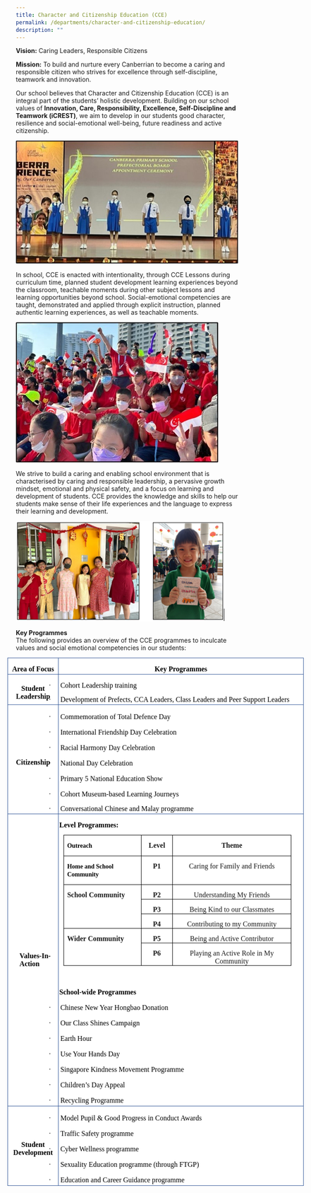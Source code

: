 ```yaml
---
title: Character and Citizenship Education (CCE)
permalink: /departments/character-and-citizenship-education/
description: ""
---
```

**Vision:** Caring Leaders, Responsible Citizens

**Mission:** To build and nurture every Canberrian to become a caring and responsible citizen who strives for excellence through self-discipline, teamwork and innovation.

Our school believes that Character and Citizenship Education (CCE) is an integral part of the students’ holistic development. Building on our school values of **Innovation, Care, Responsibility, Excellence, Self-Discipline and Teamwork (iCREST)**, we aim to develop in our students good character, resilience and social-emotional well-being, future readiness and active citizenship.  

![](/images/CCE(1).jpg)

In school, CCE is enacted with intentionality, through CCE Lessons during curriculum time, planned student development learning experiences beyond the classroom, teachable moments during other subject lessons and learning opportunities beyond school. Social-emotional competencies are taught, demonstrated and applied through explicit instruction, planned authentic learning experiences, as well as teachable moments. 

![](/images/CCE%20(2).jpg)

We strive to build a caring and enabling school environment that is characterised by caring and responsible leadership, a pervasive growth mindset, emotional and physical safety, and a focus on learning and development of students. CCE provides the knowledge and skills to help our students make sense of their life experiences and the language to express their learning and development.

![](/images/cce%20(5).png)

**Key Programmes**<br>
The following provides an overview of the CCE programmes to inculcate values and social emotional competencies in our students:

<table style="width:7.0in;margin-left:-14.0pt;background:white;border-collapse:collapse;
 border:none;mso-border-alt:solid #2F5496 2.25pt;mso-yfti-tbllook:1184;
 mso-padding-alt:0in 0in 0in 0in" width="672" cellpadding="0" cellspacing="0" border="1" class="MsoNormalTable"><tbody><tr style="mso-yfti-irow:0;mso-yfti-firstrow:yes"><td style="width:85.5pt;border:solid #2F5496 1.0pt;background:white;
  mso-background-themecolor:background1;padding:1.5pt 1.5pt 1.5pt 1.5pt" width="114"><p style="margin-bottom:0in;text-align:center;
  line-height:normal" align="center" class="MsoNormal"><b><span style="font-size:12.0pt;font-family:&quot;Comic Sans MS&quot;;
  mso-fareast-font-family:&quot;Times New Roman&quot;;mso-bidi-font-family:Arial;
  color:black;mso-color-alt:windowtext">Area of Focus</span></b><span style="font-size:12.0pt;font-family:&quot;Comic Sans MS&quot;;mso-fareast-font-family:
  &quot;Times New Roman&quot;;mso-bidi-font-family:&quot;Times New Roman&quot;"></span></p></td><td style="width:418.5pt;border:solid #2F5496 1.0pt;border-left:
  none;mso-border-left-alt:solid #2F5496 1.0pt;background:white;mso-background-themecolor:
  background1;padding:1.5pt 1.5pt 1.5pt 1.5pt" width="558"><p style="margin-bottom:0in;text-align:center;
  line-height:normal" align="center" class="MsoNormal"><b><span style="font-size:12.0pt;font-family:&quot;Comic Sans MS&quot;;
  mso-fareast-font-family:&quot;Times New Roman&quot;;mso-bidi-font-family:Arial;
  color:black;mso-color-alt:windowtext">Key Programmes</span></b><span style="font-size:12.0pt;font-family:&quot;Comic Sans MS&quot;;mso-fareast-font-family:
  &quot;Times New Roman&quot;;mso-bidi-font-family:&quot;Times New Roman&quot;"></span></p></td></tr><tr style="mso-yfti-irow:1"><td style="width:85.5pt;border:solid #2F5496 1.0pt;border-top:none;
  mso-border-top-alt:solid #2F5496 1.0pt;background:white;mso-background-themecolor:
  background1;padding:1.5pt 1.5pt 1.5pt 1.5pt" width="114"><p style="margin-bottom:0in;text-align:center;
  line-height:normal" align="center" class="MsoNormal"><b><span style="font-size:12.0pt;font-family:&quot;Comic Sans MS&quot;;
  mso-fareast-font-family:&quot;Times New Roman&quot;;mso-bidi-font-family:Arial;
  color:black;mso-color-alt:windowtext">Student Leadership</span></b><b><span style="font-size:12.0pt;font-family:&quot;Comic Sans MS&quot;;mso-fareast-font-family:
  &quot;Times New Roman&quot;;mso-bidi-font-family:Arial"></span></b></p></td><td style="width:418.5pt;border-top:none;border-left:none;
  border-bottom:solid #2F5496 1.0pt;border-right:solid #2F5496 1.0pt;
  mso-border-top-alt:solid #2F5496 1.0pt;mso-border-left-alt:solid #2F5496 1.0pt;
  background:white;mso-background-themecolor:background1;padding:1.5pt 1.5pt 1.5pt 1.5pt" width="558"><p style="margin-bottom:0in;mso-add-space:
  auto;text-indent:-.25in;line-height:normal;mso-list:l0 level1 lfo3" class="MsoListParagraphCxSpFirst"><span style="font-size:12.0pt;font-family:Symbol;mso-fareast-font-family:Symbol;
  mso-bidi-font-family:Symbol"><span style="mso-list:Ignore">·<span style="font:7.0pt &quot;Times New Roman&quot;">&nbsp;&nbsp;&nbsp;&nbsp;&nbsp;&nbsp;&nbsp;&nbsp; </span></span></span><span style="font-size:12.0pt;font-family:
  &quot;Comic Sans MS&quot;;mso-fareast-font-family:&quot;Times New Roman&quot;;mso-bidi-font-family:
  Arial;color:black;mso-color-alt:windowtext">Cohort Leadership training</span><span style="font-size:12.0pt;font-family:&quot;Comic Sans MS&quot;;mso-fareast-font-family:
  &quot;Times New Roman&quot;;mso-bidi-font-family:&quot;Times New Roman&quot;"></span></p><p style="margin-bottom:0in;mso-add-space:
  auto;text-indent:-.25in;line-height:normal;mso-list:l0 level1 lfo3" class="MsoListParagraphCxSpLast"><span style="font-size:12.0pt;font-family:Symbol;mso-fareast-font-family:Symbol;
  mso-bidi-font-family:Symbol"><span style="mso-list:Ignore">·<span style="font:7.0pt &quot;Times New Roman&quot;">&nbsp;&nbsp;&nbsp;&nbsp;&nbsp;&nbsp;&nbsp;&nbsp; </span></span></span><span style="font-size:12.0pt;font-family:
  &quot;Comic Sans MS&quot;;mso-fareast-font-family:&quot;Times New Roman&quot;;mso-bidi-font-family:
  &quot;Times New Roman&quot;;color:black;mso-color-alt:windowtext">Development of Prefects, CCA Leaders, Class Leaders and Peer Support Leaders&nbsp;</span><span style="font-size:12.0pt;font-family:&quot;Comic Sans MS&quot;;mso-fareast-font-family:
  &quot;Times New Roman&quot;;mso-bidi-font-family:&quot;Times New Roman&quot;"></span></p></td></tr><tr style="mso-yfti-irow:2"><td style="width:85.5pt;border:solid #2F5496 1.0pt;border-top:none;
  mso-border-top-alt:solid #2F5496 1.0pt;background:white;mso-background-themecolor:
  background1;padding:1.5pt 1.5pt 1.5pt 1.5pt" width="114"><p style="margin-bottom:0in;text-align:center;
  line-height:normal" align="center" class="MsoNormal"><b><span style="font-size:12.0pt;font-family:&quot;Comic Sans MS&quot;;
  mso-fareast-font-family:&quot;Times New Roman&quot;;mso-bidi-font-family:Arial;
  color:black;mso-color-alt:windowtext">Citizenship</span></b><b><span style="font-size:12.0pt;font-family:&quot;Comic Sans MS&quot;;mso-fareast-font-family:
  &quot;Times New Roman&quot;;mso-bidi-font-family:Arial"></span></b></p></td><td style="width:418.5pt;border-top:none;border-left:none;
  border-bottom:solid #2F5496 1.0pt;border-right:solid #2F5496 1.0pt;
  mso-border-top-alt:solid #2F5496 1.0pt;mso-border-left-alt:solid #2F5496 1.0pt;
  background:white;mso-background-themecolor:background1;padding:1.5pt 1.5pt 1.5pt 1.5pt" width="558"><p style="margin-bottom:0in;mso-add-space:
  auto;text-indent:-.25in;line-height:15.75pt;mso-list:l1 level1 lfo2" class="MsoListParagraphCxSpFirst"><span style="font-size:12.0pt;font-family:Symbol;mso-fareast-font-family:Symbol;
  mso-bidi-font-family:Symbol"><span style="mso-list:Ignore">·<span style="font:7.0pt &quot;Times New Roman&quot;">&nbsp;&nbsp;&nbsp;&nbsp;&nbsp;&nbsp;&nbsp;&nbsp; </span></span></span><span style="color:black;mso-color-alt:windowtext"><span style="font-size:12.0pt;font-family:&quot;Comic Sans MS&quot;;
  mso-fareast-font-family:&quot;Times New Roman&quot;;mso-bidi-font-family:Arial;
  color:black;mso-color-alt:windowtext;text-decoration:none;text-underline:
  none">Commemoration of Total Defence Day</span></span><span style="font-size:12.0pt;font-family:&quot;Comic Sans MS&quot;;mso-fareast-font-family:
  &quot;Times New Roman&quot;;mso-bidi-font-family:&quot;Times New Roman&quot;"></span></p><p style="margin-bottom:0in;mso-add-space:
  auto;text-indent:-.25in;line-height:15.75pt;mso-list:l1 level1 lfo2" class="MsoListParagraphCxSpMiddle"><span style="font-size:12.0pt;font-family:Symbol;mso-fareast-font-family:Symbol;
  mso-bidi-font-family:Symbol"><span style="mso-list:Ignore">·<span style="font:7.0pt &quot;Times New Roman&quot;">&nbsp;&nbsp;&nbsp;&nbsp;&nbsp;&nbsp;&nbsp;&nbsp; </span></span></span><span style="color:black;mso-color-alt:windowtext"><span style="font-size:12.0pt;font-family:&quot;Comic Sans MS&quot;;
  mso-fareast-font-family:&quot;Times New Roman&quot;;mso-bidi-font-family:Arial;
  color:black;mso-color-alt:windowtext;text-decoration:none;text-underline:
  none">International Friendship Day Celebration</span></span><span style="font-size:12.0pt;font-family:&quot;Comic Sans MS&quot;;mso-fareast-font-family:
  &quot;Times New Roman&quot;;mso-bidi-font-family:&quot;Times New Roman&quot;"></span></p><p style="margin-bottom:0in;mso-add-space:
  auto;text-indent:-.25in;line-height:15.75pt;mso-list:l1 level1 lfo2" class="MsoListParagraphCxSpMiddle"><span style="font-size:12.0pt;font-family:Symbol;mso-fareast-font-family:Symbol;
  mso-bidi-font-family:Symbol"><span style="mso-list:Ignore">·<span style="font:7.0pt &quot;Times New Roman&quot;">&nbsp;&nbsp;&nbsp;&nbsp;&nbsp;&nbsp;&nbsp;&nbsp; </span></span></span><span style="color:black;mso-color-alt:windowtext"><span style="font-size:12.0pt;font-family:&quot;Comic Sans MS&quot;;
  mso-fareast-font-family:&quot;Times New Roman&quot;;mso-bidi-font-family:Arial;
  color:black;mso-color-alt:windowtext;text-decoration:none;text-underline:
  none">Racial Harmony Day Celebration</span></span><span style="font-size:
  12.0pt;font-family:&quot;Comic Sans MS&quot;;mso-fareast-font-family:&quot;Times New Roman&quot;;
  mso-bidi-font-family:&quot;Times New Roman&quot;"></span></p><p style="margin-bottom:0in;mso-add-space:
  auto;text-indent:-.25in;line-height:15.75pt;mso-list:l1 level1 lfo2" class="MsoListParagraphCxSpMiddle"><span style="font-size:12.0pt;font-family:Symbol;mso-fareast-font-family:Symbol;
  mso-bidi-font-family:Symbol"><span style="mso-list:Ignore">·<span style="font:7.0pt &quot;Times New Roman&quot;">&nbsp;&nbsp;&nbsp;&nbsp;&nbsp;&nbsp;&nbsp;&nbsp; </span></span></span><span style="font-size:12.0pt;font-family:
  &quot;Comic Sans MS&quot;;mso-fareast-font-family:&quot;Times New Roman&quot;;mso-bidi-font-family:
  Arial;color:black;mso-color-alt:windowtext">National Day Celebration</span><span style="font-size:12.0pt;font-family:&quot;Comic Sans MS&quot;;mso-fareast-font-family:
  &quot;Times New Roman&quot;;mso-bidi-font-family:&quot;Times New Roman&quot;"></span></p><p style="margin-bottom:0in;mso-add-space:
  auto;text-indent:-.25in;line-height:15.75pt;mso-list:l1 level1 lfo2" class="MsoListParagraphCxSpMiddle"><span style="font-size:12.0pt;font-family:Symbol;mso-fareast-font-family:Symbol;
  mso-bidi-font-family:Symbol"><span style="mso-list:Ignore">·<span style="font:7.0pt &quot;Times New Roman&quot;">&nbsp;&nbsp;&nbsp;&nbsp;&nbsp;&nbsp;&nbsp;&nbsp; </span></span></span><span style="font-size:12.0pt;font-family:
  &quot;Comic Sans MS&quot;;mso-fareast-font-family:&quot;Times New Roman&quot;;mso-bidi-font-family:
  Arial;color:black;mso-color-alt:windowtext">Primary 5 </span><span style="color:black;mso-color-alt:windowtext"><span style="font-size:12.0pt;font-family:&quot;Comic Sans MS&quot;;
  mso-fareast-font-family:&quot;Times New Roman&quot;;mso-bidi-font-family:Arial;
  color:black;mso-color-alt:windowtext;text-decoration:none;text-underline:
  none">National Education Show</span></span><span style="font-size:12.0pt;
  font-family:&quot;Comic Sans MS&quot;;mso-fareast-font-family:&quot;Times New Roman&quot;;
  mso-bidi-font-family:&quot;Times New Roman&quot;"></span></p><p style="margin-bottom:0in;mso-add-space:
  auto;text-indent:-.25in;line-height:15.75pt;mso-list:l1 level1 lfo2" class="MsoListParagraphCxSpMiddle"><span style="font-size:12.0pt;font-family:Symbol;mso-fareast-font-family:Symbol;
  mso-bidi-font-family:Symbol"><span style="mso-list:Ignore">·<span style="font:7.0pt &quot;Times New Roman&quot;">&nbsp;&nbsp;&nbsp;&nbsp;&nbsp;&nbsp;&nbsp;&nbsp; </span></span></span><span style="font-size:12.0pt;font-family:
  &quot;Comic Sans MS&quot;;mso-fareast-font-family:&quot;Times New Roman&quot;;mso-bidi-font-family:
  Arial;color:black;mso-color-alt:windowtext">Cohort Museum-based Learning Journeys</span><span style="font-size:12.0pt;font-family:&quot;Comic Sans MS&quot;;
  mso-fareast-font-family:&quot;Times New Roman&quot;;mso-bidi-font-family:&quot;Times New Roman&quot;"></span></p><p style="margin-bottom:0in;mso-add-space:
  auto;text-indent:-.25in;line-height:normal;mso-list:l0 level1 lfo3" class="MsoListParagraphCxSpLast"><span style="font-size:12.0pt;font-family:Symbol;mso-fareast-font-family:Symbol;
  mso-bidi-font-family:Symbol"><span style="mso-list:Ignore">·<span style="font:7.0pt &quot;Times New Roman&quot;">&nbsp;&nbsp;&nbsp;&nbsp;&nbsp;&nbsp;&nbsp;&nbsp; </span></span></span><span style="font-size:12.0pt;font-family:
  &quot;Comic Sans MS&quot;;mso-fareast-font-family:&quot;Times New Roman&quot;;mso-bidi-font-family:
  Arial;color:black;mso-color-alt:windowtext">Conversational Chinese and Malay programme</span><span style="font-size:12.0pt;font-family:&quot;Comic Sans MS&quot;;
  mso-fareast-font-family:&quot;Times New Roman&quot;;mso-bidi-font-family:Arial"></span></p></td></tr><tr style="mso-yfti-irow:3"><td style="width:85.5pt;border:solid #2F5496 1.0pt;border-top:none;
  mso-border-top-alt:solid #2F5496 1.0pt;background:white;mso-background-themecolor:
  background1;padding:1.5pt 1.5pt 1.5pt 1.5pt" width="114"><p style="margin-top:0in;margin-right:0in;margin-bottom:0in;
  margin-left:.25in;line-height:normal" class="MsoNormal"><b><span style="font-size:12.0pt;
  font-family:&quot;Comic Sans MS&quot;;mso-fareast-font-family:&quot;Times New Roman&quot;;
  mso-bidi-font-family:Arial;color:black;mso-color-alt:windowtext">Values-In-Action</span></b><span style="font-size:12.0pt;font-family:&quot;Comic Sans MS&quot;;mso-fareast-font-family:
  &quot;Times New Roman&quot;;mso-bidi-font-family:&quot;Times New Roman&quot;"></span></p></td><td style="width:418.5pt;border-top:none;border-left:none;
  border-bottom:solid #2F5496 1.0pt;border-right:solid #2F5496 1.0pt;
  mso-border-top-alt:solid #2F5496 1.0pt;mso-border-left-alt:solid #2F5496 1.0pt;
  background:white;mso-background-themecolor:background1;padding:1.5pt 1.5pt 1.5pt 1.5pt" width="558"><p class="MsoNormal"><b><span style="font-size:12.0pt;line-height:107%;
  font-family:&quot;Comic Sans MS&quot;;color:black;mso-color-alt:windowtext">Level Programmes:</span></b><b><span style="font-size:12.0pt;line-height:107%;
  font-family:&quot;Comic Sans MS&quot;"></span></b></p><table style="width:387.25pt;margin-left:7.25pt;border-collapse:collapse;
   border:none;mso-border-alt:solid windowtext .5pt;mso-yfti-tbllook:1184;
   mso-padding-alt:0in 5.4pt 0in 5.4pt" width="516" cellpadding="0" cellspacing="0" border="1" class="MsoTableGrid"><tbody><tr style="mso-yfti-irow:0;mso-yfti-firstrow:yes;height:26.2pt"><td style="width:130.75pt;border:solid windowtext 1.0pt;
    mso-border-alt:solid windowtext .5pt;padding:0in 5.4pt 0in 5.4pt;
    height:26.2pt" valign="top" width="174"><p class="Default"><b><span style="font-family:&quot;Comic Sans MS&quot;;mso-bidi-font-family:
    Arial;color:windowtext">Outreach</span></b></p></td><td style="width:45.0pt;border:solid windowtext 1.0pt;
    border-left:none;mso-border-left-alt:solid windowtext .5pt;mso-border-alt:
    solid windowtext .5pt;padding:0in 5.4pt 0in 5.4pt;height:26.2pt" valign="top" width="60"><p style="margin-bottom:0in;text-align:center;
    line-height:normal" align="center" class="MsoNormal"><b><span style="font-size:12.0pt;font-family:&quot;Comic Sans MS&quot;;
    mso-bidi-font-family:Arial">Level</span></b></p></td><td style="width:211.5pt;border:solid windowtext 1.0pt;
    border-left:none;mso-border-left-alt:solid windowtext .5pt;mso-border-alt:
    solid windowtext .5pt;padding:0in 5.4pt 0in 5.4pt;height:26.2pt" valign="top" width="282"><p style="margin-bottom:0in;text-align:center;
    line-height:normal" align="center" class="MsoNormal"><b><span style="font-size:12.0pt;font-family:&quot;Comic Sans MS&quot;;
    mso-bidi-font-family:Arial">Theme</span></b></p></td></tr><tr style="mso-yfti-irow:1;height:21.1pt"><td style="width:130.75pt;border:solid windowtext 1.0pt;
    border-top:none;mso-border-top-alt:solid windowtext .5pt;mso-border-alt:
    solid windowtext .5pt;padding:0in 5.4pt 0in 5.4pt;height:21.1pt" valign="top" width="174"><p class="Default"><b><span style="font-family:&quot;Comic Sans MS&quot;;mso-bidi-font-family:
    Arial;color:windowtext">Home and School Community</span></b><span style="font-family:&quot;Comic Sans MS&quot;;mso-bidi-font-family:Arial;color:windowtext"></span></p></td><td style="width:45.0pt;border-top:none;border-left:
    none;border-bottom:solid windowtext 1.0pt;border-right:solid windowtext 1.0pt;
    mso-border-top-alt:solid windowtext .5pt;mso-border-left-alt:solid windowtext .5pt;
    mso-border-alt:solid windowtext .5pt;padding:0in 5.4pt 0in 5.4pt;
    height:21.1pt" valign="top" width="60"><p style="margin-bottom:0in;text-align:center;
    line-height:normal" align="center" class="MsoNormal"><b><span style="font-size:12.0pt;font-family:&quot;Comic Sans MS&quot;;
    mso-bidi-font-family:Arial">P1</span></b></p></td><td style="width:211.5pt;border-top:none;border-left:
    none;border-bottom:solid windowtext 1.0pt;border-right:solid windowtext 1.0pt;
    mso-border-top-alt:solid windowtext .5pt;mso-border-left-alt:solid windowtext .5pt;
    mso-border-alt:solid windowtext .5pt;padding:0in 5.4pt 0in 5.4pt;
    height:21.1pt" valign="top" width="282"><p style="margin-bottom:0in;text-align:center;
    line-height:normal" align="center" class="MsoNormal"><span style="font-size:12.0pt;font-family:&quot;Comic Sans MS&quot;;
    mso-bidi-font-family:Arial">Caring for Family and Friends</span></p></td></tr><tr style="mso-yfti-irow:2;height:18.85pt"><td style="width:130.75pt;border:solid windowtext 1.0pt;
    border-top:none;mso-border-top-alt:solid windowtext .5pt;mso-border-alt:
    solid windowtext .5pt;padding:0in 5.4pt 0in 5.4pt;height:18.85pt" valign="top" rowspan="3" width="174"><p style="margin-bottom:0in;line-height:normal" class="MsoNormal"><b><span style="font-size:12.0pt;font-family:&quot;Comic Sans MS&quot;;mso-bidi-font-family:
    Arial">School Community</span></b></p></td><td style="width:45.0pt;border-top:none;border-left:
    none;border-bottom:solid windowtext 1.0pt;border-right:solid windowtext 1.0pt;
    mso-border-top-alt:solid windowtext .5pt;mso-border-left-alt:solid windowtext .5pt;
    mso-border-alt:solid windowtext .5pt;padding:0in 5.4pt 0in 5.4pt;
    height:18.85pt" valign="top" width="60"><p style="margin-bottom:0in;text-align:center;
    line-height:normal" align="center" class="MsoNormal"><b><span style="font-size:12.0pt;font-family:&quot;Comic Sans MS&quot;;
    mso-bidi-font-family:Arial">P2</span></b></p></td><td style="width:211.5pt;border-top:none;border-left:
    none;border-bottom:solid windowtext 1.0pt;border-right:solid windowtext 1.0pt;
    mso-border-top-alt:solid windowtext .5pt;mso-border-left-alt:solid windowtext .5pt;
    mso-border-alt:solid windowtext .5pt;padding:0in 5.4pt 0in 5.4pt;
    height:18.85pt" valign="top" width="282"><p style="margin-bottom:0in;text-align:center;
    line-height:normal" align="center" class="MsoNormal"><span style="font-size:12.0pt;font-family:&quot;Comic Sans MS&quot;;
    mso-bidi-font-family:Arial">Understanding My Friends</span></p></td></tr><tr style="mso-yfti-irow:3;height:18.85pt"><td style="width:45.0pt;border-top:none;border-left:
    none;border-bottom:solid windowtext 1.0pt;border-right:solid windowtext 1.0pt;
    mso-border-top-alt:solid windowtext .5pt;mso-border-left-alt:solid windowtext .5pt;
    mso-border-alt:solid windowtext .5pt;padding:0in 5.4pt 0in 5.4pt;
    height:18.85pt" valign="top" width="60"><p style="margin-bottom:0in;text-align:center;
    line-height:normal" align="center" class="MsoNormal"><b><span style="font-size:12.0pt;font-family:&quot;Comic Sans MS&quot;;
    mso-bidi-font-family:Arial">P3</span></b></p></td><td style="width:211.5pt;border-top:none;border-left:
    none;border-bottom:solid windowtext 1.0pt;border-right:solid windowtext 1.0pt;
    mso-border-top-alt:solid windowtext .5pt;mso-border-left-alt:solid windowtext .5pt;
    mso-border-alt:solid windowtext .5pt;padding:0in 5.4pt 0in 5.4pt;
    height:18.85pt" valign="top" width="282"><p style="margin-bottom:0in;text-align:center;
    line-height:normal" align="center" class="MsoNormal"><span style="font-size:12.0pt;font-family:&quot;Comic Sans MS&quot;;
    mso-bidi-font-family:Arial">Being Kind to our Classmates</span></p></td></tr><tr style="mso-yfti-irow:4;height:20.2pt"><td style="width:45.0pt;border-top:none;border-left:
    none;border-bottom:solid windowtext 1.0pt;border-right:solid windowtext 1.0pt;
    mso-border-top-alt:solid windowtext .5pt;mso-border-left-alt:solid windowtext .5pt;
    mso-border-alt:solid windowtext .5pt;padding:0in 5.4pt 0in 5.4pt;
    height:20.2pt" valign="top" width="60"><p style="margin-bottom:0in;text-align:center;
    line-height:normal" align="center" class="MsoNormal"><b><span style="font-size:12.0pt;font-family:&quot;Comic Sans MS&quot;;
    mso-bidi-font-family:Arial">P4</span></b></p></td><td style="width:211.5pt;border-top:none;border-left:
    none;border-bottom:solid windowtext 1.0pt;border-right:solid windowtext 1.0pt;
    mso-border-top-alt:solid windowtext .5pt;mso-border-left-alt:solid windowtext .5pt;
    mso-border-alt:solid windowtext .5pt;padding:0in 5.4pt 0in 5.4pt;
    height:20.2pt" valign="top" width="282"><p style="margin-bottom:0in;text-align:center;
    line-height:normal" align="center" class="MsoNormal"><span style="font-size:12.0pt;font-family:&quot;Comic Sans MS&quot;;
    mso-bidi-font-family:Arial">Contributing to my Community</span></p></td></tr><tr style="mso-yfti-irow:5;height:11.2pt"><td style="width:130.75pt;border:solid windowtext 1.0pt;
    border-top:none;mso-border-top-alt:solid windowtext .5pt;mso-border-alt:
    solid windowtext .5pt;padding:0in 5.4pt 0in 5.4pt;height:11.2pt" valign="top" rowspan="2" width="174"><p style="margin-bottom:0in;line-height:normal" class="MsoNormal"><b><span style="font-size:12.0pt;font-family:&quot;Comic Sans MS&quot;;mso-bidi-font-family:
    Arial">Wider Community</span></b></p></td><td style="width:45.0pt;border-top:none;border-left:
    none;border-bottom:solid windowtext 1.0pt;border-right:solid windowtext 1.0pt;
    mso-border-top-alt:solid windowtext .5pt;mso-border-left-alt:solid windowtext .5pt;
    mso-border-alt:solid windowtext .5pt;padding:0in 5.4pt 0in 5.4pt;
    height:11.2pt" valign="top" width="60"><p style="margin-bottom:0in;text-align:center;
    line-height:normal" align="center" class="MsoNormal"><b><span style="font-size:12.0pt;font-family:&quot;Comic Sans MS&quot;;
    mso-bidi-font-family:Arial">P5</span></b></p></td><td style="width:211.5pt;border-top:none;border-left:
    none;border-bottom:solid windowtext 1.0pt;border-right:solid windowtext 1.0pt;
    mso-border-top-alt:solid windowtext .5pt;mso-border-left-alt:solid windowtext .5pt;
    mso-border-alt:solid windowtext .5pt;padding:0in 5.4pt 0in 5.4pt;
    height:11.2pt" valign="top" width="282"><p style="margin-bottom:0in;text-align:center;
    line-height:normal" align="center" class="MsoNormal"><span style="font-size:12.0pt;font-family:&quot;Comic Sans MS&quot;;
    mso-bidi-font-family:Arial">Being and Active Contributor</span></p></td></tr><tr style="mso-yfti-irow:6;mso-yfti-lastrow:yes;height:22.45pt"><td style="width:45.0pt;border-top:none;border-left:
    none;border-bottom:solid windowtext 1.0pt;border-right:solid windowtext 1.0pt;
    mso-border-top-alt:solid windowtext .5pt;mso-border-left-alt:solid windowtext .5pt;
    mso-border-alt:solid windowtext .5pt;padding:0in 5.4pt 0in 5.4pt;
    height:22.45pt" valign="top" width="60"><p style="margin-bottom:0in;text-align:center;
    line-height:normal" align="center" class="MsoNormal"><b><span style="font-size:12.0pt;font-family:&quot;Comic Sans MS&quot;;
    mso-bidi-font-family:Arial">P6</span></b></p></td><td style="width:211.5pt;border-top:none;border-left:
    none;border-bottom:solid windowtext 1.0pt;border-right:solid windowtext 1.0pt;
    mso-border-top-alt:solid windowtext .5pt;mso-border-left-alt:solid windowtext .5pt;
    mso-border-alt:solid windowtext .5pt;padding:0in 5.4pt 0in 5.4pt;
    height:22.45pt" valign="top" width="282"><p style="margin-bottom:0in;text-align:center;
    line-height:normal" align="center" class="MsoNormal"><span style="font-size:12.0pt;font-family:&quot;Comic Sans MS&quot;;
    mso-bidi-font-family:Arial">Playing an Active Role in My Community</span></p></td></tr></tbody></table><p style="margin-bottom:0in;line-height:15.75pt" class="MsoNormal"><span style="font-size:12.0pt;font-family:&quot;Comic Sans MS&quot;;mso-fareast-font-family:
  &quot;Times New Roman&quot;;mso-bidi-font-family:&quot;Times New Roman&quot;">&nbsp;</span></p><p style="margin-bottom:0in;line-height:15.75pt" class="MsoNormal"><b><span style="font-size:12.0pt;font-family:&quot;Comic Sans MS&quot;;mso-fareast-font-family:
  &quot;Times New Roman&quot;;mso-bidi-font-family:Arial;color:black;mso-color-alt:windowtext">School-wide Programmes</span></b><span style="font-size:12.0pt;font-family:&quot;Comic Sans MS&quot;;
  mso-fareast-font-family:&quot;Times New Roman&quot;;mso-bidi-font-family:&quot;Times New Roman&quot;"></span></p><p style="margin-bottom:0in;mso-add-space:
  auto;text-indent:-.25in;line-height:15.75pt;mso-list:l2 level1 lfo1" class="MsoListParagraphCxSpFirst"><span style="font-size:12.0pt;font-family:Symbol;mso-fareast-font-family:Symbol;
  mso-bidi-font-family:Symbol"><span style="mso-list:Ignore">·<span style="font:7.0pt &quot;Times New Roman&quot;">&nbsp;&nbsp;&nbsp;&nbsp;&nbsp;&nbsp;&nbsp;&nbsp; </span></span></span><span style="font-size:12.0pt;font-family:
  &quot;Comic Sans MS&quot;;mso-fareast-font-family:&quot;Times New Roman&quot;;mso-bidi-font-family:
  &quot;Times New Roman&quot;;color:black;mso-color-alt:windowtext">Chinese New Year Hongbao Donation</span><span style="font-size:12.0pt;font-family:&quot;Comic Sans MS&quot;;
  mso-fareast-font-family:&quot;Times New Roman&quot;;mso-bidi-font-family:&quot;Times New Roman&quot;"></span></p><p style="margin-bottom:0in;mso-add-space:
  auto;text-indent:-.25in;line-height:15.75pt;mso-list:l2 level1 lfo1" class="MsoListParagraphCxSpMiddle"><span style="font-size:12.0pt;font-family:Symbol;mso-fareast-font-family:Symbol;
  mso-bidi-font-family:Symbol"><span style="mso-list:Ignore">·<span style="font:7.0pt &quot;Times New Roman&quot;">&nbsp;&nbsp;&nbsp;&nbsp;&nbsp;&nbsp;&nbsp;&nbsp; </span></span></span><span style="color:black;mso-color-alt:windowtext"><span style="font-size:12.0pt;font-family:&quot;Comic Sans MS&quot;;
  mso-fareast-font-family:&quot;Times New Roman&quot;;mso-bidi-font-family:Arial;
  color:black;mso-color-alt:windowtext;text-decoration:none;text-underline:
  none">Our Class Shines</span></span><span style="font-size:12.0pt;
  font-family:&quot;Comic Sans MS&quot;;mso-fareast-font-family:&quot;Times New Roman&quot;;
  mso-bidi-font-family:Arial;color:black;mso-color-alt:windowtext"> Campaign</span><span style="font-size:12.0pt;font-family:&quot;Comic Sans MS&quot;;mso-fareast-font-family:
  &quot;Times New Roman&quot;;mso-bidi-font-family:&quot;Times New Roman&quot;"></span></p><p style="margin-bottom:0in;mso-add-space:
  auto;text-indent:-.25in;line-height:15.75pt;mso-list:l2 level1 lfo1" class="MsoListParagraphCxSpMiddle"><span style="font-size:12.0pt;font-family:Symbol;mso-fareast-font-family:Symbol;
  mso-bidi-font-family:Symbol"><span style="mso-list:Ignore">·<span style="font:7.0pt &quot;Times New Roman&quot;">&nbsp;&nbsp;&nbsp;&nbsp;&nbsp;&nbsp;&nbsp;&nbsp; </span></span></span><span style="color:black;mso-color-alt:windowtext"><span style="font-size:12.0pt;font-family:&quot;Comic Sans MS&quot;;
  mso-fareast-font-family:&quot;Times New Roman&quot;;mso-bidi-font-family:Arial;
  color:black;mso-color-alt:windowtext;text-decoration:none;text-underline:
  none">Earth Hour</span></span><span style="font-size:12.0pt;font-family:
  &quot;Comic Sans MS&quot;;mso-fareast-font-family:&quot;Times New Roman&quot;;mso-bidi-font-family:
  &quot;Times New Roman&quot;"></span></p><p style="margin-bottom:0in;mso-add-space:
  auto;text-indent:-.25in;line-height:15.75pt;mso-list:l2 level1 lfo1" class="MsoListParagraphCxSpMiddle"><span style="font-size:12.0pt;font-family:Symbol;mso-fareast-font-family:Symbol;
  mso-bidi-font-family:Symbol"><span style="mso-list:Ignore">·<span style="font:7.0pt &quot;Times New Roman&quot;">&nbsp;&nbsp;&nbsp;&nbsp;&nbsp;&nbsp;&nbsp;&nbsp; </span></span></span><span style="font-size:12.0pt;font-family:
  &quot;Comic Sans MS&quot;;mso-fareast-font-family:&quot;Times New Roman&quot;;mso-bidi-font-family:
  Arial;color:black;mso-color-alt:windowtext">Use Your Hands Day</span><span style="font-size:12.0pt;font-family:&quot;Comic Sans MS&quot;;mso-fareast-font-family:
  &quot;Times New Roman&quot;;mso-bidi-font-family:&quot;Times New Roman&quot;"></span></p><p style="margin-bottom:0in;mso-add-space:
  auto;text-indent:-.25in;line-height:15.75pt;mso-list:l2 level1 lfo1" class="MsoListParagraphCxSpMiddle"><span style="font-size:12.0pt;font-family:Symbol;mso-fareast-font-family:Symbol;
  mso-bidi-font-family:Symbol"><span style="mso-list:Ignore">·<span style="font:7.0pt &quot;Times New Roman&quot;">&nbsp;&nbsp;&nbsp;&nbsp;&nbsp;&nbsp;&nbsp;&nbsp; </span></span></span><span style="font-size:12.0pt;font-family:
  &quot;Comic Sans MS&quot;;mso-fareast-font-family:&quot;Times New Roman&quot;;mso-bidi-font-family:
  &quot;Times New Roman&quot;;color:black;mso-color-alt:windowtext">Singapore Kindness Movement Programme</span><span style="font-size:12.0pt;font-family:&quot;Comic Sans MS&quot;;
  mso-fareast-font-family:&quot;Times New Roman&quot;;mso-bidi-font-family:&quot;Times New Roman&quot;"></span></p><p style="margin-bottom:0in;mso-add-space:
  auto;text-indent:-.25in;line-height:15.75pt;mso-list:l2 level1 lfo1" class="MsoListParagraphCxSpMiddle"><span style="font-size:12.0pt;font-family:Symbol;mso-fareast-font-family:Symbol;
  mso-bidi-font-family:Symbol"><span style="mso-list:Ignore">·<span style="font:7.0pt &quot;Times New Roman&quot;">&nbsp;&nbsp;&nbsp;&nbsp;&nbsp;&nbsp;&nbsp;&nbsp; </span></span></span><span style="font-size:12.0pt;font-family:
  &quot;Comic Sans MS&quot;;mso-fareast-font-family:&quot;Times New Roman&quot;;mso-bidi-font-family:
  &quot;Times New Roman&quot;;color:black;mso-color-alt:windowtext">Children’s Day Appeal</span><span style="font-size:12.0pt;font-family:&quot;Comic Sans MS&quot;;mso-fareast-font-family:
  &quot;Times New Roman&quot;;mso-bidi-font-family:&quot;Times New Roman&quot;"></span></p><p style="margin-bottom:0in;mso-add-space:
  auto;text-indent:-.25in;line-height:15.75pt;mso-list:l2 level1 lfo1" class="MsoListParagraphCxSpLast"><span style="font-size:12.0pt;font-family:Symbol;mso-fareast-font-family:Symbol;
  mso-bidi-font-family:Symbol"><span style="mso-list:Ignore">·<span style="font:7.0pt &quot;Times New Roman&quot;">&nbsp;&nbsp;&nbsp;&nbsp;&nbsp;&nbsp;&nbsp;&nbsp; </span></span></span><span style="font-size:12.0pt;font-family:
  &quot;Comic Sans MS&quot;;mso-fareast-font-family:&quot;Times New Roman&quot;;mso-bidi-font-family:
  &quot;Times New Roman&quot;;color:black;mso-color-alt:windowtext">Recycling Programme</span><span style="font-size:12.0pt;font-family:&quot;Comic Sans MS&quot;;mso-fareast-font-family:
  &quot;Times New Roman&quot;;mso-bidi-font-family:&quot;Times New Roman&quot;"></span></p></td></tr><tr style="mso-yfti-irow:4;mso-yfti-lastrow:yes"><td style="width:85.5pt;border:solid #2F5496 1.0pt;border-top:none;
  mso-border-top-alt:solid #2F5496 1.0pt;background:white;mso-background-themecolor:
  background1;padding:1.5pt 1.5pt 1.5pt 1.5pt" width="114"><p style="margin-bottom:0in;text-align:center;
  line-height:normal" align="center" class="MsoNormal"><b><span style="font-size:12.0pt;font-family:&quot;Comic Sans MS&quot;;
  mso-fareast-font-family:&quot;Times New Roman&quot;;mso-bidi-font-family:Arial;
  color:black;mso-color-alt:windowtext">Student Development</span></b><span style="font-size:12.0pt;font-family:&quot;Comic Sans MS&quot;;mso-fareast-font-family:
  &quot;Times New Roman&quot;;mso-bidi-font-family:&quot;Times New Roman&quot;"></span></p></td><td style="width:418.5pt;border-top:none;border-left:none;
  border-bottom:solid #2F5496 1.0pt;border-right:solid #2F5496 1.0pt;
  mso-border-top-alt:solid #2F5496 1.0pt;mso-border-left-alt:solid #2F5496 1.0pt;
  background:white;mso-background-themecolor:background1;padding:1.5pt 1.5pt 1.5pt 1.5pt" width="558"><p style="margin-bottom:0in;mso-add-space:
  auto;text-indent:-.25in;line-height:15.75pt;mso-list:l2 level1 lfo1" class="MsoListParagraphCxSpFirst"><span style="font-size:12.0pt;font-family:Symbol;mso-fareast-font-family:Symbol;
  mso-bidi-font-family:Symbol"><span style="mso-list:Ignore">·<span style="font:7.0pt &quot;Times New Roman&quot;">&nbsp;&nbsp;&nbsp;&nbsp;&nbsp;&nbsp;&nbsp;&nbsp; </span></span></span><span style="font-size:12.0pt;font-family:
  &quot;Comic Sans MS&quot;;mso-fareast-font-family:&quot;Times New Roman&quot;;mso-bidi-font-family:
  Arial;color:black;mso-color-alt:windowtext">Model Pupil &amp; Good Progress in Conduct Awards</span><span style="font-size:12.0pt;font-family:&quot;Comic Sans MS&quot;;
  mso-fareast-font-family:&quot;Times New Roman&quot;;mso-bidi-font-family:&quot;Times New Roman&quot;"></span></p><p style="margin-bottom:0in;mso-add-space:
  auto;text-indent:-.25in;line-height:15.75pt;mso-list:l2 level1 lfo1" class="MsoListParagraphCxSpMiddle"><span style="font-size:12.0pt;font-family:Symbol;mso-fareast-font-family:Symbol;
  mso-bidi-font-family:Symbol"><span style="mso-list:Ignore">·<span style="font:7.0pt &quot;Times New Roman&quot;">&nbsp;&nbsp;&nbsp;&nbsp;&nbsp;&nbsp;&nbsp;&nbsp; </span></span></span><span style="color:black;mso-color-alt:windowtext"><span style="font-size:12.0pt;font-family:&quot;Comic Sans MS&quot;;mso-fareast-font-family:
  &quot;Times New Roman&quot;;mso-bidi-font-family:Arial;color:black;mso-color-alt:windowtext;
  text-decoration:none;text-underline:none">Traffic Safety programme&nbsp;</span></span><span style="font-size:12.0pt;font-family:&quot;Comic Sans MS&quot;;mso-fareast-font-family:
  &quot;Times New Roman&quot;;mso-bidi-font-family:&quot;Times New Roman&quot;"></span></p><p style="margin-bottom:0in;mso-add-space:
  auto;text-indent:-.25in;line-height:15.75pt;mso-list:l2 level1 lfo1" class="MsoListParagraphCxSpMiddle"><span style="font-size:12.0pt;font-family:Symbol;mso-fareast-font-family:Symbol;
  mso-bidi-font-family:Symbol"><span style="mso-list:Ignore">·<span style="font:7.0pt &quot;Times New Roman&quot;">&nbsp;&nbsp;&nbsp;&nbsp;&nbsp;&nbsp;&nbsp;&nbsp; </span></span></span><span style="color:black;mso-color-alt:windowtext"><span style="font-size:12.0pt;font-family:&quot;Comic Sans MS&quot;;mso-fareast-font-family:
  &quot;Times New Roman&quot;;mso-bidi-font-family:Arial;color:black;mso-color-alt:windowtext;
  text-decoration:none;text-underline:none">Cyber Wellness programme</span></span><span style="font-size:12.0pt;font-family:&quot;Comic Sans MS&quot;;mso-fareast-font-family:
  &quot;Times New Roman&quot;;mso-bidi-font-family:&quot;Times New Roman&quot;"></span></p><p style="margin-bottom:0in;mso-add-space:
  auto;text-indent:-.25in;line-height:15.75pt;mso-list:l2 level1 lfo1" class="MsoListParagraphCxSpMiddle"><span style="font-size:12.0pt;font-family:Symbol;mso-fareast-font-family:Symbol;
  mso-bidi-font-family:Symbol"><span style="mso-list:Ignore">·<span style="font:7.0pt &quot;Times New Roman&quot;">&nbsp;&nbsp;&nbsp;&nbsp;&nbsp;&nbsp;&nbsp;&nbsp; </span></span></span><span style="font-size:12.0pt;font-family:
  &quot;Comic Sans MS&quot;;mso-fareast-font-family:&quot;Times New Roman&quot;;mso-bidi-font-family:
  Arial;color:black;mso-color-alt:windowtext">Sexuality Education programme (through FTGP)</span><span style="font-size:12.0pt;font-family:&quot;Comic Sans MS&quot;;
  mso-fareast-font-family:&quot;Times New Roman&quot;;mso-bidi-font-family:&quot;Times New Roman&quot;"></span></p><p style="margin-bottom:0in;mso-add-space:
  auto;text-indent:-.25in;line-height:15.75pt;mso-list:l2 level1 lfo1" class="MsoListParagraphCxSpLast"><span style="font-size:12.0pt;font-family:Symbol;mso-fareast-font-family:Symbol;
  mso-bidi-font-family:Symbol"><span style="mso-list:Ignore">·<span style="font:7.0pt &quot;Times New Roman&quot;">&nbsp;&nbsp;&nbsp;&nbsp;&nbsp;&nbsp;&nbsp;&nbsp; </span></span></span><span style="font-size:12.0pt;font-family:
  &quot;Comic Sans MS&quot;;mso-fareast-font-family:&quot;Times New Roman&quot;;mso-bidi-font-family:
  Arial;color:black;mso-color-alt:windowtext">Education and Career Guidance programme</span><span style="font-size:12.0pt;font-family:&quot;Comic Sans MS&quot;;
  mso-fareast-font-family:&quot;Times New Roman&quot;;mso-bidi-font-family:&quot;Times New Roman&quot;"></span></p></td></tr></tbody></table>
